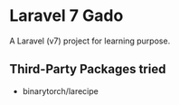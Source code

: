 # Laravel 7 Gado

A Laravel (v7) project for learning purpose.

## Third-Party Packages tried

* binarytorch/larecipe